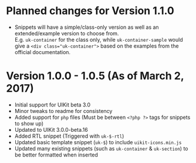 # Planned changes for Version 1.1.0
* Snippets will have a simple/class-only version as well as an extended/example version to choose from. <br /> E.g. `uk-container` for the class only, while `uk-container-sample` would give a `<div class="uk-container">` based on the examples from the official documentation. 

# Version 1.0.0 - 1.0.5 (As of March 2, 2017)
* Initial support for UIKit beta 3.0
* Minor tweaks to readme for consistency
* Added support for `php` files (Must be between `<?php ?>` tags for snippets to show up)
* Updated to UIKit 3.0.0-beta.16
* Added RTL snippet (Triggered with `uk-$-rtl`)
* Updated basic template snippet (`uk-$`) to include `uikit-icons.min.js`
* Updated many existing snippets (such as `uk-container` & `uk-section`) to be better formatted when inserted